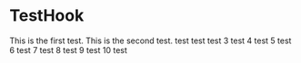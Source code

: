 # TestHook

This is the first test.
This is the second test. test test test
3 test
4 test
5 test
6 test
7 test
8 test
9 test
10 test

